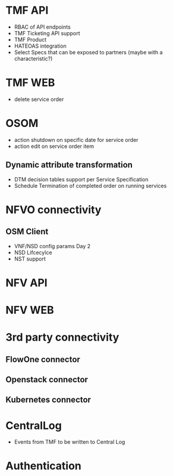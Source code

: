 # TMF API


- RBAC of API endpoints
- TMF Ticketing API support
- TMF Product
- HATEOAS integration
- Select Specs that can be exposed to partners (maybe with a characteristic?)

# TMF WEB

- delete service order

# OSOM

- action shutdown on specific date for service order
- action edit on service order item

## Dynamic attribute transformation

- DTM decision tables support per Service Specification
- Schedule Termination of completed order on running services



# NFVO connectivity

## OSM Client

- VNF/NSD config params Day 2
- NSD Lifcecylce
- NST support

# NFV API


# NFV WEB


# 3rd party connectivity

## FlowOne connector


## Openstack connector


## Kubernetes connector


# CentralLog

- Events from TMF to be written to Central Log

# Authentication

